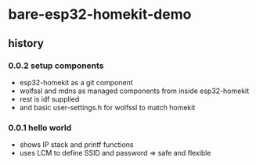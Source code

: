 # bare-esp32-homekit-demo

## history

### 0.0.2 setup components
- esp32-homekit as a git component
- wolfssl and mdns as managed components from inside esp32-homekit
- rest is idf supplied
- and basic user-settings.h for wolfssl to match homekit

### 0.0.1 hello world
- shows IP stack and printf functions
- uses LCM to define SSID and password => safe and flexible